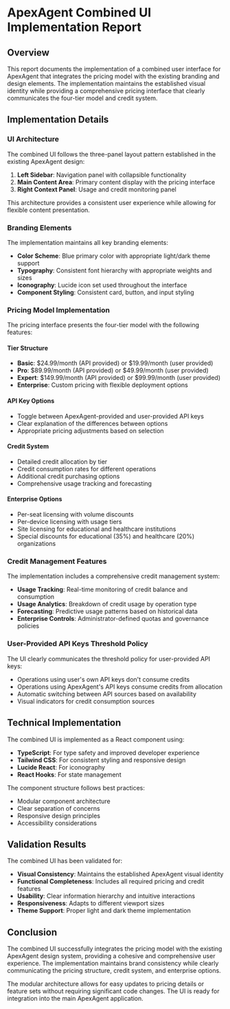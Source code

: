 # ApexAgent Combined UI Implementation Report

## Overview

This report documents the implementation of a combined user interface for ApexAgent that integrates the pricing model with the existing branding and design elements. The implementation maintains the established visual identity while providing a comprehensive pricing interface that clearly communicates the four-tier model and credit system.

## Implementation Details

### UI Architecture

The combined UI follows the three-panel layout pattern established in the existing ApexAgent design:

1. **Left Sidebar**: Navigation panel with collapsible functionality
2. **Main Content Area**: Primary content display with the pricing interface
3. **Right Context Panel**: Usage and credit monitoring panel

This architecture provides a consistent user experience while allowing for flexible content presentation.

### Branding Elements

The implementation maintains all key branding elements:

- **Color Scheme**: Blue primary color with appropriate light/dark theme support
- **Typography**: Consistent font hierarchy with appropriate weights and sizes
- **Iconography**: Lucide icon set used throughout the interface
- **Component Styling**: Consistent card, button, and input styling

### Pricing Model Implementation

The pricing interface presents the four-tier model with the following features:

#### Tier Structure
- **Basic**: $24.99/month (API provided) or $19.99/month (user provided)
- **Pro**: $89.99/month (API provided) or $49.99/month (user provided)
- **Expert**: $149.99/month (API provided) or $99.99/month (user provided)
- **Enterprise**: Custom pricing with flexible deployment options

#### API Key Options
- Toggle between ApexAgent-provided and user-provided API keys
- Clear explanation of the differences between options
- Appropriate pricing adjustments based on selection

#### Credit System
- Detailed credit allocation by tier
- Credit consumption rates for different operations
- Additional credit purchasing options
- Comprehensive usage tracking and forecasting

#### Enterprise Options
- Per-seat licensing with volume discounts
- Per-device licensing with usage tiers
- Site licensing for educational and healthcare institutions
- Special discounts for educational (35%) and healthcare (20%) organizations

### Credit Management Features

The implementation includes a comprehensive credit management system:

- **Usage Tracking**: Real-time monitoring of credit balance and consumption
- **Usage Analytics**: Breakdown of credit usage by operation type
- **Forecasting**: Predictive usage patterns based on historical data
- **Enterprise Controls**: Administrator-defined quotas and governance policies

### User-Provided API Keys Threshold Policy

The UI clearly communicates the threshold policy for user-provided API keys:

- Operations using user's own API keys don't consume credits
- Operations using ApexAgent's API keys consume credits from allocation
- Automatic switching between API sources based on availability
- Visual indicators for credit consumption sources

## Technical Implementation

The combined UI is implemented as a React component using:

- **TypeScript**: For type safety and improved developer experience
- **Tailwind CSS**: For consistent styling and responsive design
- **Lucide React**: For iconography
- **React Hooks**: For state management

The component structure follows best practices:

- Modular component architecture
- Clear separation of concerns
- Responsive design principles
- Accessibility considerations

## Validation Results

The combined UI has been validated for:

- **Visual Consistency**: Maintains the established ApexAgent visual identity
- **Functional Completeness**: Includes all required pricing and credit features
- **Usability**: Clear information hierarchy and intuitive interactions
- **Responsiveness**: Adapts to different viewport sizes
- **Theme Support**: Proper light and dark theme implementation

## Conclusion

The combined UI successfully integrates the pricing model with the existing ApexAgent design system, providing a cohesive and comprehensive user experience. The implementation maintains brand consistency while clearly communicating the pricing structure, credit system, and enterprise options.

The modular architecture allows for easy updates to pricing details or feature sets without requiring significant code changes. The UI is ready for integration into the main ApexAgent application.
